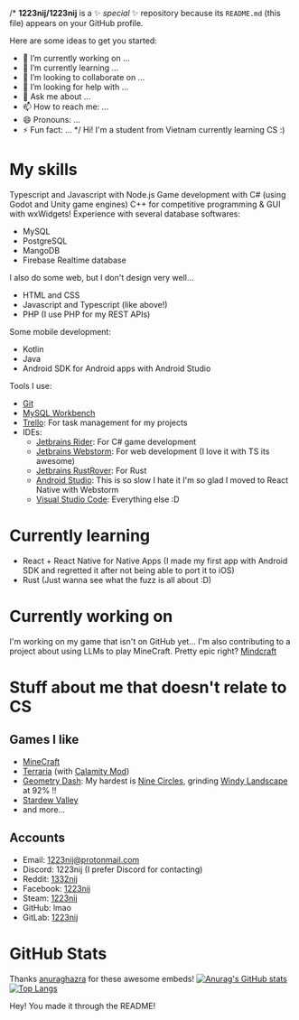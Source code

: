 /*
**1223nij/1223nij** is a ✨ _special_ ✨ repository because its `README.md` (this file) appears on your GitHub profile.

Here are some ideas to get you started:

- 🔭 I’m currently working on ...
- 🌱 I’m currently learning ...
- 👯 I’m looking to collaborate on ...
- 🤔 I’m looking for help with ...
- 💬 Ask me about ...
- 📫 How to reach me: ...
- 😄 Pronouns: ...
- ⚡ Fun fact: ...
*/
Hi! I'm a student from Vietnam currently learning CS :)

# My skills
Typescript and Javascript with Node.js
Game development with C# (using Godot and Unity game engines)
C++ for competitive programming & GUI with wxWidgets!
Experience with several database softwares:
- MySQL
- PostgreSQL
- MangoDB
- Firebase Realtime database

I also do some web, but I don't design very well...
- HTML and CSS
- Javascript and Typescript (like above!)
- PHP (I use PHP for my REST APIs)

Some mobile development:
- Kotlin
- Java
- Android SDK for Android apps with Android Studio

Tools I use:
- [Git](https://git-scm.com/)
- [MySQL Workbench](https://www.mysql.com/products/workbench/)
- [Trello](https://trello.com/): For task management for my projects
- IDEs:
  + [Jetbrains Rider](https://www.jetbrains.com/rider/): For C# game development
  + [Jetbrains Webstorm](https://www.jetbrains.com/webstorm/): For web development (I love it with TS its awesome)
  + [Jetbrains RustRover](https://www.jetbrains.com/rust/): For Rust
  + [Android Studio](https://developer.android.com/studio): This is so slow I hate it I'm so glad I moved to React Native with Webstorm
  + [Visual Studio Code](https://code.visualstudio.com/): Everything else :D

# Currently learning
- React + React Native for Native Apps (I made my first app with Android SDK and regretted it after not being able to port it to iOS)
- Rust (Just wanna see what the fuzz is all about :D)

# Currently working on
I'm working on my game that isn't on GitHub yet...
I'm also contributing to a project about using LLMs to play MineCraft. Pretty epic right? [Mindcraft](https://github.com/kolbytn/mindcraft)

# Stuff about me that doesn't relate to CS
## Games I like
- [MineCraft](https://www.minecraft.net/en-us)
- [Terraria](https://terraria.org/) (with [Calamity Mod](https://steamcommunity.com/sharedfiles/filedetails/?id=2824688072))
- [Geometry Dash](https://store.steampowered.com/app/322170/Geometry_Dash/): My hardest is [Nine Circles](https://www.youtube.com/watch?v=dOdPoU1ncOc), grinding [Windy Landscape](https://www.youtube.com/watch?v=hTX0Ch5bgMw) at 92% !!
- [Stardew Valley](https://www.stardewvalley.net/)
- and more...

## Accounts
- Email: [1223nij@protonmail.com](mailto:1223nij@protonmail.com) 
- Discord: 1223nij (I prefer Discord for contacting)
- Reddit: [1332nij](https://www.reddit.com/user/1332nij/)
- Facebook: [1223nij](https://www.facebook.com/1223nij/)
- Steam: [1223nij](https://steamcommunity.com/id/1223nij/)
- GitHub: lmao
- GitLab: [1223nij](https://gitlab.com/1223nij/)

# GitHub Stats
Thanks [anuraghazra](https://github.com/anuraghazra/github-readme-stats) for these awesome embeds!
[![Anurag's GitHub stats](https://github-readme-stats.vercel.app/api?username=1223nij)](https://github.com/anuraghazra/github-readme-stats)
[![Top Langs](https://github-readme-stats.vercel.app/api/top-langs/?username=1223nij&layout=pie)](https://github.com/anuraghazra/github-readme-stats)

Hey! You made it through the README!
